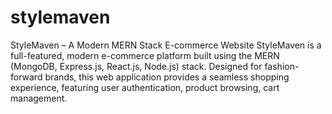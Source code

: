 # stylemaven
StyleMaven – A Modern MERN Stack E-commerce Website StyleMaven is a full-featured, modern e-commerce platform built using the MERN (MongoDB, Express.js, React.js, Node.js) stack. Designed for fashion-forward brands, this web application provides a seamless shopping experience, featuring user authentication, product browsing, cart management.
